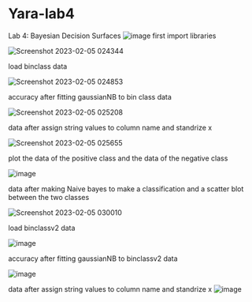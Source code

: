 # Yara-lab4
Lab 4: Bayesian Decision Surfaces
![image](https://user-images.githubusercontent.com/76847548/216795591-a1abd9ec-1674-40aa-9e7b-1edefe49c51c.png)
first import libraries

![Screenshot 2023-02-05 024344](https://user-images.githubusercontent.com/76847548/216795733-b917c22d-c618-4f82-8403-0ffdebcb3724.png)

load binclass data

![Screenshot 2023-02-05 024853](https://user-images.githubusercontent.com/76847548/216795820-7e2487a9-0abe-4b4e-a918-d1179806ff2b.png)


accuracy after fitting gaussianNB to bin class data

![Screenshot 2023-02-05 025208](https://user-images.githubusercontent.com/76847548/216795953-890b5f10-9724-4fd1-b53b-57c8e9b43bda.png)


data after assign string values to column name and standrize x


![Screenshot 2023-02-05 025655](https://user-images.githubusercontent.com/76847548/216796060-38b43980-663d-4cbb-8f16-d088cc2a601d.png)

plot the data of the positive class and the data of the negative class

![image](https://user-images.githubusercontent.com/76847548/216796120-b9d00b22-0575-400f-81a5-adc3c3cf66b9.png)

data after making Naive bayes to make a classification and a scatter blot between the two classes

![Screenshot 2023-02-05 030010](https://user-images.githubusercontent.com/76847548/216796209-95b2ff9a-feed-4374-8789-6bed100a3869.png)

load binclassv2 data

![image](https://user-images.githubusercontent.com/76847548/216796248-d1b2c142-9435-42f0-ac5d-0cbef2b44f71.png)

accuracy after fitting gaussianNB to binclassv2 data

![image](https://user-images.githubusercontent.com/76847548/216796278-0c613747-bf8a-444a-bdcf-eee01c77a100.png)

data after assign string values to column name and standrize x
![image](https://user-images.githubusercontent.com/76847548/216796340-0defb2b8-a09e-4e1c-a335-8a3555630b51.png)













